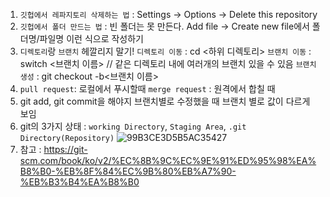 1.  `깃헙에서 레파지토리 삭제하는 법` : Settings -> Options -> Delete this repository
2. `깃헙에서 폴더 만드는 법` : 빈 폴더는 못 만든다. Add file -> Create new file에서 폴더명/파일명 이런 식으로 작성하기
3. `디렉토리`랑 `브랜치` 헤깔리지 말기!
`디렉토리 이동` : cd <하위 디렉토리>
`브랜치 이동` : switch <브랜치 이름> // 같은 디렉토리 내에 여러개의 브랜치 있을 수 있음
`브랜치 생성` : git checkout -b<브랜치 이름>
4. `pull request`: 로컬에서 푸시할때 
`merge request` : 원격에서 합칠 때
5. git add, git commit을 해야지 브랜치별로 수정했을 때 브랜치 별로 값이 다르게  보임
6. git의 3가지 상태 : `working Directory`, `Staging Area`, `.git Directory(Repository)`
![99B3CE3D5B5AC35427](https://user-images.githubusercontent.com/69749222/132119562-e3d6f3ec-052f-4b19-9cb8-b407520cc883.png)
7. 참고 : https://git-scm.com/book/ko/v2/%EC%8B%9C%EC%9E%91%ED%95%98%EA%B8%B0-%EB%8F%84%EC%9B%80%EB%A7%90-%EB%B3%B4%EA%B8%B0

